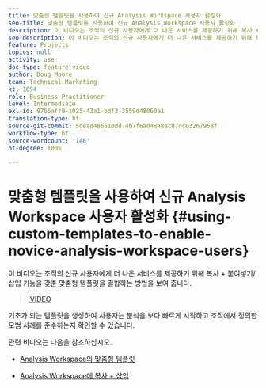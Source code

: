 ```yaml
---
title: 맞춤형 템플릿을 사용하여 신규 Analysis Workspace 사용자 활성화
seo-title: 맞춤형 템플릿을 사용하여 신규 Analysis Workspace 사용자 활성화
description: 이 비디오는 조직의 신규 사용자에게 더 나은 서비스를 제공하기 위해 복사 + 붙여넣기/삽입 기능을 갖춘 맞춤형 템플릿을 결합하는 방법을 보여 줍니다.
seo-description: 이 비디오는 조직의 신규 사용자에게 더 나은 서비스를 제공하기 위해 복사 + 붙여넣기/삽입 기능을 갖춘 맞춤형 템플릿을 결합하는 방법을 보여 줍니다.
feature: Projects
topics: null
activity: use
doc-type: feature video
author: Doug Moore
team: Technical Marketing
kt: 1694
role: Business Practitioner
level: Intermediate
exl-id: 9766aff9-1025-43a1-bdf3-3559d48060a1
translation-type: ht
source-git-commit: 5dead486510dd74b7f6a04848ecd7dc03267958f
workflow-type: ht
source-wordcount: '146'
ht-degree: 100%

---
```


# 맞춤형 템플릿을 사용하여 신규 Analysis Workspace 사용자 활성화 {#using-custom-templates-to-enable-novice-analysis-workspace-users}

이 비디오는 조직의 신규 사용자에게 더 나은 서비스를 제공하기 위해 복사 + 붙여넣기/삽입 기능을 갖춘 맞춤형 템플릿을 결합하는 방법을 보여 줍니다.

>[!VIDEO](https://video.tv.adobe.com/v/23234/?quality=12)

기초가 되는 템플릿을 생성하여 사용자는 분석을 보다 빠르게 시작하고 조직에서 정의한 모범 사례를 준수하는지 확인할 수 있습니다.

관련 비디오는 다음을 참조하십시오.

* [Analysis Workspace의 맞춤형 템플릿](https://helpx.adobe.com/kr/analytics/kt/using/create-manage-custom-templates-analysis-workspace-feature-video-use.html)

* [Analysis Workspace에 복사 + 삽입](https://helpx.adobe.com/kr/analytics/kt/using/copy-insert-analysis-workspace-feature-video-use.html)
